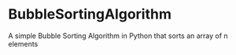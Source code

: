 # BubbleSortingAlgorithm
A simple Bubble Sorting Algorithm in Python that sorts an array of n elements
